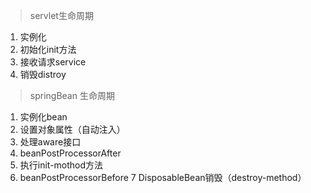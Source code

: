 > servlet生命周期
1. 实例化
2. 初始化init方法
3. 接收请求service
4. 销毁distroy

> springBean 生命周期
1. 实例化bean
2. 设置对象属性（自动注入）
3. 处理aware接口
4. beanPostProcessorAfter
5. 执行init-mothod方法
6. beanPostProcessorBefore
7 DisposableBean销毁（destroy-method）
